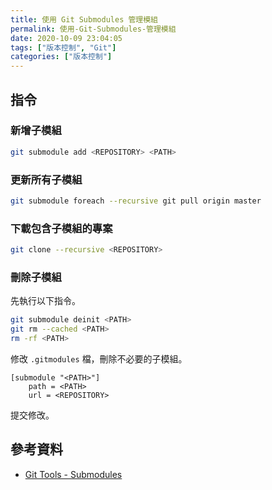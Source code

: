 ```yaml
---
title: 使用 Git Submodules 管理模組
permalink: 使用-Git-Submodules-管理模組
date: 2020-10-09 23:04:05
tags: ["版本控制", "Git"]
categories: ["版本控制"]
---
```


## 指令

### 新增子模組

```BASH
git submodule add <REPOSITORY> <PATH>
```

### 更新所有子模組

```BASH
git submodule foreach --recursive git pull origin master
```

### 下載包含子模組的專案

```BASH
git clone --recursive <REPOSITORY>
```

### 刪除子模組

先執行以下指令。

```BASH
git submodule deinit <PATH>
git rm --cached <PATH>
rm -rf <PATH>
```

修改 `.gitmodules` 檔，刪除不必要的子模組。

```ENV
[submodule "<PATH>"]
    path = <PATH>
    url = <REPOSITORY>
```

提交修改。

## 參考資料

- [Git Tools - Submodules](https://git-scm.com/book/en/v2/Git-Tools-Submodules)
